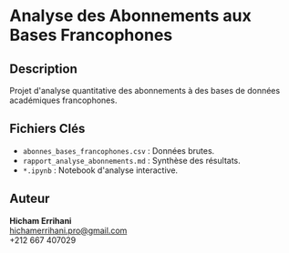 # Analyse des Abonnements aux Bases Francophones

## Description
Projet d'analyse quantitative des abonnements à des bases de données académiques francophones.

## Fichiers Clés
- `abonnes_bases_francophones.csv` : Données brutes.
- `rapport_analyse_abonnements.md` : Synthèse des résultats.
- `*.ipynb` : Notebook d'analyse interactive.

## Auteur
**Hicham Errihani**  
[hichamerrihani.pro@gmail.com](mailto:hichamerrihani.pro@gmail.com)  
+212 667 407029
